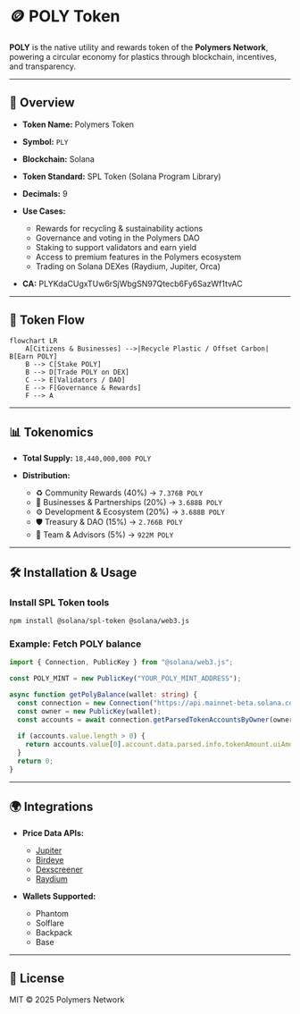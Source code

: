 # 🪙 POLY Token

**POLY** is the native utility and rewards token of the **Polymers Network**, powering a circular economy for plastics through blockchain, incentives, and transparency.

---

## 📌 Overview

* **Token Name:** Polymers Token
* **Symbol:** `PLY`
* **Blockchain:** Solana
* **Token Standard:** SPL Token (Solana Program Library)
* **Decimals:** 9
* **Use Cases:**

  * Rewards for recycling & sustainability actions
  * Governance and voting in the Polymers DAO
  * Staking to support validators and earn yield
  * Access to premium features in the Polymers ecosystem
  * Trading on Solana DEXes (Raydium, Jupiter, Orca)

* **CA:** PLYKdaCUgxTUw6rSjWbgSN97Qtecb6Fy6SazWf1tvAC

---

## 🔄 Token Flow

```mermaid
flowchart LR
    A[Citizens & Businesses] -->|Recycle Plastic / Offset Carbon| B[Earn POLY]
    B --> C[Stake POLY]
    B --> D[Trade POLY on DEX]
    C --> E[Validators / DAO]
    E --> F[Governance & Rewards]
    F --> A
```

---

## 📊 Tokenomics

* **Total Supply:** `18,440,000,000 POLY`
* **Distribution:**

  * ♻️ Community Rewards (40%) → `7.376B POLY`
  * 🏢 Businesses & Partnerships (20%) → `3.688B POLY`
  * ⚙️ Development & Ecosystem (20%) → `3.688B POLY`
  * 🛡️ Treasury & DAO (15%) → `2.766B POLY`
  * 👥 Team & Advisors (5%) → `922M POLY`

---

## 🛠️ Installation & Usage

### Install SPL Token tools

```bash
npm install @solana/spl-token @solana/web3.js
```

### Example: Fetch POLY balance

```ts
import { Connection, PublicKey } from "@solana/web3.js";

const POLY_MINT = new PublicKey("YOUR_POLY_MINT_ADDRESS");

async function getPolyBalance(wallet: string) {
  const connection = new Connection("https://api.mainnet-beta.solana.com");
  const owner = new PublicKey(wallet);
  const accounts = await connection.getParsedTokenAccountsByOwner(owner, { mint: POLY_MINT });
  
  if (accounts.value.length > 0) {
    return accounts.value[0].account.data.parsed.info.tokenAmount.uiAmount;
  }
  return 0;
}
```

---

## 🌍 Integrations

* **Price Data APIs:**

  * [Jupiter](https://jup.ag/)
  * [Birdeye](https://birdeye.so/)
  * [Dexscreener](https://dexscreener.com/)
  * [Raydium](https://raydium.io/)

* **Wallets Supported:**

  * Phantom
  * Solflare
  * Backpack
  * Base

---

## 📜 License

MIT © 2025 Polymers Network

